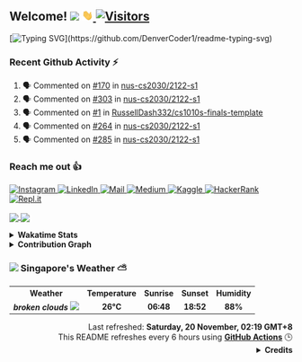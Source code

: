 <h2>Welcome! <img src="https://emojis.slackmojis.com/emojis/images/1531849430/4246/blob-sunglasses.gif?1531849430" width="25 px"/> <img src="https://raw.githubusercontent.com/ABSphreak/ABSphreak/master/gifs/Hi.gif" width="20px" /><a href="https://github.com/RussellDash332"> <img src="https://visitor-badge.laobi.icu/badge?page_id=RussellDash332" alt="Visitors"></a></h2>

[![Typing SVG](https://readme-typing-svg.herokuapp.com?font=Ubuntu&color=DD58C1&multiline=true&lines=Currently+coding+for+fun...;but+also+for+a+better+future!)](https://github.com/DenverCoder1/readme-typing-svg)

<h3>Recent Github Activity ⚡</h3>

<!--START_SECTION:activity-->
1. 🗣 Commented on [#170](https://github.com/nus-cs2030/2122-s1/issues/170) in [nus-cs2030/2122-s1](https://github.com/nus-cs2030/2122-s1)
2. 🗣 Commented on [#303](https://github.com/nus-cs2030/2122-s1/issues/303) in [nus-cs2030/2122-s1](https://github.com/nus-cs2030/2122-s1)
3. 🗣 Commented on [#1](https://github.com/RussellDash332/cs1010s-finals-template/issues/1) in [RussellDash332/cs1010s-finals-template](https://github.com/RussellDash332/cs1010s-finals-template)
4. 🗣 Commented on [#264](https://github.com/nus-cs2030/2122-s1/issues/264) in [nus-cs2030/2122-s1](https://github.com/nus-cs2030/2122-s1)
5. 🗣 Commented on [#285](https://github.com/nus-cs2030/2122-s1/issues/285) in [nus-cs2030/2122-s1](https://github.com/nus-cs2030/2122-s1)
<!--END_SECTION:activity-->

<h3>Reach me out 👍</h3>
<p>
<a href="https://www.instagram.com/russellsaerang2702/">
  <img alt="Instagram" src="https://img.shields.io/badge/Instagram-E4405F?style=for-the-badge&logo=instagram&logoColor=white"/>
</a>
<a href="https://www.linkedin.com/in/nicholasrussellsaerang/">
  <img alt="LinkedIn" src="https://img.shields.io/badge/linkedin%20-%230077B5.svg?&style=for-the-badge&logo=linkedin&logoColor=white"/>
</a>
<a href="mailto:russellsaerang@gmail.com">
  <img alt="Mail" src="https://img.shields.io/badge/Gmail-D14836?style=for-the-badge&logo=gmail&logoColor=white"/>
</a>
<a href="https://medium.com/@russellsaerang">
  <img alt="Medium" src="https://img.shields.io/badge/Medium-%23000000.svg?style=for-the-badge&logo=Medium&logoColor=white"/>
</a>
<a href="https://www.kaggle.com/russellsaerang">
  <img alt="Kaggle" src="https://img.shields.io/badge/Kaggle-20BEFF?style=for-the-badge&logo=Kaggle&logoColor=white"/>
</a>
<a href="https://www.hackerrank.com/russellsaerang">
  <img alt="HackerRank" src="https://img.shields.io/badge/-Hackerrank-2EC866?style=for-the-badge&logo=HackerRank&logoColor=white"/>
</a>
<a href="https://replit.com/@russellsaerang">
  <img alt="Repl.it" src="https://img.shields.io/badge/replit-667881?style=for-the-badge&logo=replit&logoColor=white"/>
</a>
</p>

<p float="left">
  <a href="https://github.com/anuraghazra/github-readme-stats">
  <img align="center" src="https://github-readme-stats.vercel.app/api?username=RussellDash332&count_private=true&hide_rank=true&show_icons=true&theme=react&include_all_commits=true&title_color=dd58c1&icon_color=dd58c1&custom_title=My GitHub Stats" />
  <img align="center" src="https://github-readme-stats.vercel.app/api/top-langs/?username=RussellDash332&hide=jupyter%20notebook,html&langs_count=10&theme=react&hide_rank=true&layout=compact&exclude_repo=nusmods&title_color=dd58c1"/>
  </a>
  <details>
    <summary>
      <b>Wakatime Stats</b>
    </summary>
    <a href="https://github.com/anuraghazra/github-readme-stats"><img src="https://github-readme-stats.vercel.app/api/wakatime?username=RussellDash332&layout=compact&theme=react&title_color=dd58c1&custom_title=My Wakatime Stats"/></a>
  </details>
  <details>
    <summary>
      <b>Contribution Graph</b>
    </summary>
    <a href="https://github.com/ashutosh00710/github-readme-activity-graph"><img src="https://activity-graph.herokuapp.com/graph?username=RussellDash332&custom_title=My%20Contribution%20Graph&theme=react-dark&area=true&line=dd58c1&color=dd58c1"/></a>
  </details>
</p>

<h3><img src="https://image.flaticon.com/icons/svg/197/197496.svg" width="13"/> Singapore's Weather ⛅</h3>
<table>
  <tr>
    <th>Weather</th>
    <th>Temperature</th>
    <th>Sunrise</th>
    <th>Sunset</th>
    <th>Humidity</th>
  </tr>
  <tr style="text-align:center">
    <td><b><i>broken clouds</i></b> <img width="30" src=http:&#x2F;&#x2F;openweathermap.org&#x2F;img&#x2F;w&#x2F;04n.png></td>
    <td><b>26°C</b></td>
    <td><b>06:48</b></td>
    <td><b>18:52</b></td>
    <td><b>88%</b></td>
  </tr>
</table>

<div align="right">
  Last refreshed: <b>Saturday, 20 November, 02:19 GMT+8</b>
  <br>This README refreshes every 6 hours using <b><a href="https://github.com/features/actions">GitHub Actions</a></b> 🕒
  <details>
    <summary>
      <b>Credits</b>
    </summary>
    Dynamic README inspired by <b><i><a href="https://github.com/thmsgbrt/thmsgbrt">Thomas Guibert</a></i></b> and <b><i><a href="https://github.com/simonw/simonw">Simon Willison</a></i></b>
    <br>Markdown Badges by <b><i><a href="https://github.com/Ileriayo/markdown-badges">Ileriayo Adebiyi</a></i></b>
    <br>Weather Info by <b><i><a href="https://openweathermap.org/api">OpenWeather</a></i></b>
  </details>
</div>
